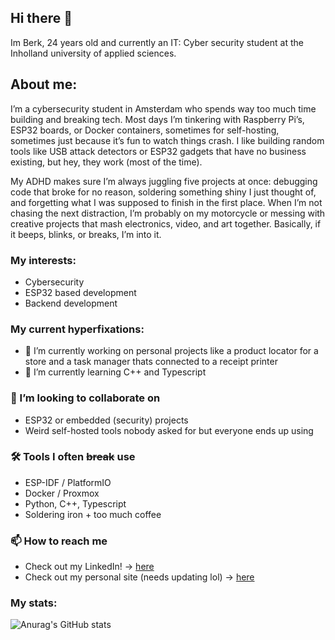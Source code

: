 ## Hi there 👋

Im Berk, 24 years old and currently an IT: Cyber security student at the Inholland university of applied sciences.

## About me:

I’m a cybersecurity student in Amsterdam who spends way too much time building and breaking tech. Most days I’m tinkering with Raspberry Pi’s, ESP32 boards, or Docker containers, sometimes for self-hosting, sometimes just because it’s fun to watch things crash. I like building random tools like USB attack detectors or ESP32 gadgets that have no business existing, but hey, they work (most of the time).

My ADHD makes sure I’m always juggling five projects at once: debugging code that broke for no reason, soldering something shiny I just thought of, and forgetting what I was supposed to finish in the first place. When I’m not chasing the next distraction, I’m probably on my motorcycle or messing with creative projects that mash electronics, video, and art together. Basically, if it beeps, blinks, or breaks, I’m into it.

### My interests:
- Cybersecurity
- ESP32 based development
- Backend development

### My current hyperfixations: 
- 🔭 I’m currently working on personal projects like a product locator for a store and a task manager thats connected to a receipt printer
- 🌱 I’m currently learning C++ and Typescript

### 👯 I’m looking to collaborate on
- ESP32 or embedded (security) projects  
- Weird self-hosted tools nobody asked for but everyone ends up using

### 🛠️ Tools I often ~~break~~ use
- ESP-IDF / PlatformIO
- Docker / Proxmox  
- Python, C++, Typescript  
- Soldering iron + too much coffee  

### 📫 How to reach me
* Check out my LinkedIn!        -> [here](https://www.linkedin.com/in/berkr/)
* Check out my personal site (needs updating lol)    -> [here](https://www.berkderooij.nl/)
<!--
# Links
## Here you can find all my links:

* My store   -> [here](https://www.borkelectronics.com)
* My instagram      -> [here](https://www.instagram.com/drb0rk/)
* join my discord         -> [here](https://discord.gg/AVAeRuQTN2)
-->

### My stats:
![Anurag's GitHub stats](https://github-readme-stats.vercel.app/api?username=DrB0rk&show_icons=true&theme=dark)


<!--
**DrB0rk/DrB0rk** is a ✨ _special_ ✨ repository because its `README.md` (this file) appears on your GitHub profile.

Here are some ideas to get you started:

- 🔭 I’m currently working on ...
- 🌱 I’m currently learning ...
- 👯 I’m looking to collaborate on ...
- 🤔 I’m looking for help with ...
- 💬 Ask me about ...
- 📫 How to reach me: ...
- 😄 Pronouns: ...
- ⚡ Fun fact: ...
-->
